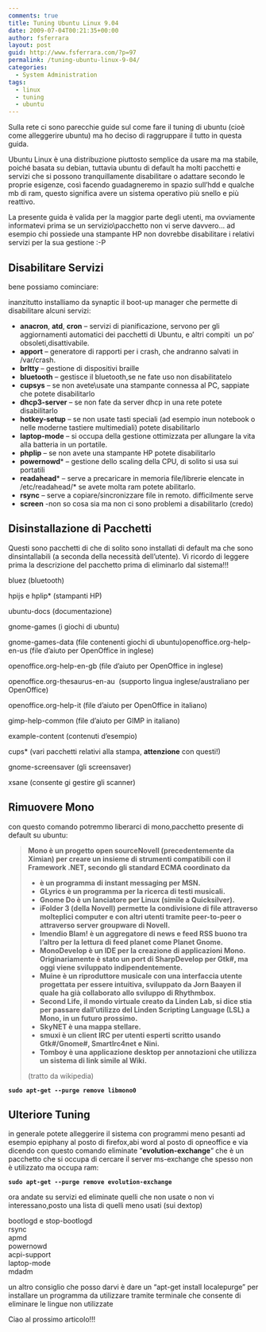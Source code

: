 ```yaml
---
comments: true
title: Tuning Ubuntu Linux 9.04
date: 2009-07-04T00:21:35+00:00
author: fsferrara
layout: post
guid: http://www.fsferrara.com/?p=97
permalink: /tuning-ubuntu-linux-9-04/
categories:
  - System Administration
tags:
  - linux
  - tuning
  - ubuntu
---
```

Sulla rete ci sono parecchie guide sul come fare il tuning di ubuntu (cioè come alleggerire ubuntu) ma ho deciso di raggruppare il tutto in questa guida.

Ubuntu Linux è una distribuzione piuttosto semplice da usare ma ma stabile, poiché basata su debian, tuttavia ubuntu di default ha molti pacchetti e servizi che si possono tranquillamente disabilitare o adattare secondo le proprie esigenze, così facendo guadagneremo in spazio sull&#8217;hdd e qualche mb di ram, questo significa avere un sistema operativo più snello e più reattivo.

La presente guida è valida per la maggior parte degli utenti, ma ovviamente informatevi prima se un servizio\pacchetto non vi serve davvero&#8230; ad esempio chi possiede una stampante HP non dovrebbe disabilitare i relativi servizi per la sua gestione :-P

<!--more-->

## Disabilitare Servizi

bene possiamo cominciare:

inanzitutto installiamo da synaptic il boot-up manager che permette di disabilitare alcuni servizi:

  * **anacron**, **atd**, **cron** &#8211; servizi di pianificazione, servono per gli aggiornamenti automatici dei pacchetti di Ubuntu, e altri compiti  un po’ obsoleti,disattivabile.<span style="text-decoration: line-through;"><br /> </span>
  * **apport** &#8211; generatore di rapporti per i crash, che andranno salvati in /var/crash.
  * **brltty** &#8211; gestione di dispositivi braille
  * **bluetooth** &#8211; gestisce il bluetooth,se ne fate uso non disabilitatelo
  * **cupsys** &#8211; se non avete\usate una stampante connessa al PC, sappiate che potete disabilitarlo
  * **dhcp3-server** &#8211; se non fate da server dhcp in una rete potete disabilitarlo
  * **hotkey-setup** &#8211; se non usate tasti speciali (ad esempio inun notebook o nelle moderne tastiere multimediali) potete disabilitarlo
  * **laptop-mode** &#8211; si occupa della gestione ottimizzata per allungare la vita alla batteria in un portatile.
  * **phplip** &#8211; se non avete una stampante HP potete disabilitarlo
  * **powernowd*** &#8211; gestione dello scaling della CPU, di solito si usa sui portatili
  * **readahead*** &#8211; serve a precaricare in memoria file/librerie elencate in /etc/readahead/* se avete molta ram potete abilitarlo.
  * **rsync** &#8211; serve a copiare/sincronizzare file in remoto. difficilmente serve
  * **screen** -non so cosa sia ma non ci sono problemi a disabilitarlo (credo)

## Disinstallazione di Pacchetti

Questi sono pacchetti di che di solito sono installati di default ma che sono dinsintallabili (a seconda della necessità dell&#8217;utente). Vi ricordo di leggere prima la descrizione del pacchetto prima di eliminarlo dal sistema!!!

bluez (bluetooth)

hpijs e hplip* (stampanti HP)

ubuntu-docs (documentazione)

gnome-games (i giochi di ubuntu)

gnome-games-data (file contenenti giochi di ubuntu)openoffice.org-help-en-us (file d’aiuto per OpenOffice in inglese)

openoffice.org-help-en-gb (file d’aiuto per OpenOffice in inglese)

openoffice.org-thesaurus-en-au  (supporto lingua inglese/australiano per OpenOffice)

openoffice.org-help-it (file d’aiuto per OpenOffice in italiano)

gimp-help-common (file d’aiuto per GIMP in italiano)

example-content (contenuti d’esempio)

cups* (vari pacchetti relativi alla stampa, **attenzione** con questi!)

gnome-screensaver (gli screensaver)

xsane (consente gi gestire gli scanner)

## Rimuovere Mono

con questo comando potremmo liberarci di mono,pacchetto presente di default su ubuntu:

> <p style="text-align: left;">
>   <strong>Mono è un progetto open sourceNovell (precedentemente da Ximian) per creare un insieme di strumenti compatibili con il Framework .NET, secondo gli standard ECMA coordinato da </strong>
> </p>
>
> <ul style="text-align: left;">
>   <li>
>     <strong> è un programma di instant messaging per MSN.</strong>
>   </li>
>   <li>
>     <strong>GLyrics è un programma per la ricerca di testi musicali.</strong>
>   </li>
>   <li>
>     <strong>Gnome Do è un lanciatore per Linux (simile a Quicksilver).</strong>
>   </li>
>   <li>
>     <strong>iFolder 3 (della Novell) permette la condivisione di file attraverso molteplici computer e con altri utenti tramite peer-to-peer o attraverso server groupware di Novell.</strong>
>   </li>
>   <li>
>     <strong>Imendio Blam! è un aggregatore di news e feed RSS buono tra l&#8217;altro per la lettura di feed planet come Planet Gnome.</strong>
>   </li>
>   <li>
>     <strong>MonoDevelop è un IDE per la creazione di applicazioni Mono. Originariamente è stato un port di SharpDevelop per Gtk#, ma oggi viene sviluppato indipendentemente.</strong>
>   </li>
>   <li>
>     <strong>Muine è un riproduttore musicale con una interfaccia utente progettata per essere intuitiva, sviluppato da Jorn Baayen il quale ha già collaborato allo sviluppo di Rhythmbox.</strong>
>   </li>
>   <li>
>     <strong>Second Life, il mondo virtuale creato da Linden Lab, si dice stia per passare dall&#8217;utilizzo del Linden Scripting Language (LSL) a Mono, in un futuro prossimo.</strong>
>   </li>
>   <li>
>     <strong>SkyNET è una mappa stellare.</strong>
>   </li>
>   <li>
>     <strong>smuxi è un client IRC per utenti esperti scritto usando Gtk#/Gnome#, SmartIrc4net e Nini.</strong>
>   </li>
>   <li>
>     <strong>Tomboy è una applicazione desktop per annotazioni che utilizza un sistema di link simile al Wiki.</strong>
>   </li>
> </ul>
>
> <p style="text-align: left;">
>   (tratto da wikipedia)
> </p>

**`sudo apt-get --purge remove libmono0`**

<h2 style="text-align: left;">
  Ulteriore Tuning
</h2>

<p style="text-align: left;">
  in generale potete alleggerire il sistema con programmi meno pesanti ad esempio epiphany al posto di firefox,abi word al posto di opneoffice e via dicendo con questo comando eliminate “<strong>evolution-exchange</strong>“ che è un pacchetto che si occupa di cercare il server ms-exchange che spesso non è utilizzato ma occupa ram:
</p>

**`sudo apt-get --purge remove evolution-exchange`**

<p style="text-align: left;">
  ora andate su servizi ed eliminate quelli che non usate o non vi interessano,posto una lista di quelli meno usati (sui dextop)
</p>

<p style="text-align: left;">
  bootlogd e stop-bootlogd<br /> rsync<br /> apmd<br /> powernowd<br /> acpi-support<br /> laptop-mode<br /> mdadm
</p>

un altro consiglio che posso darvi è dare un &#8220;apt-get install localepurge&#8221; per installare un programma da utilizzare tramite terminale che consente di eliminare le lingue non utilizzate

Ciao al prossimo articolo!!!

<p style="text-align: left;">
